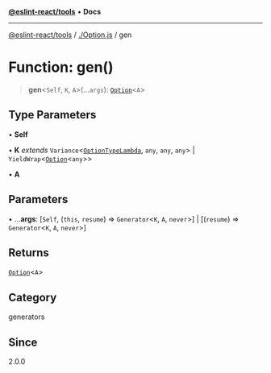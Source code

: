 [**@eslint-react/tools**](../../README.md) • **Docs**

***

[@eslint-react/tools](../../README.md) / [./Option.js](../README.md) / gen

# Function: gen()

> **gen**\<`Self`, `K`, `A`\>(...`args`): [`Option`](../type-aliases/Option.md)\<`A`\>

## Type Parameters

• **Self**

• **K** *extends* `Variance`\<[`OptionTypeLambda`](../interfaces/OptionTypeLambda.md), `any`, `any`, `any`\> \| `YieldWrap`\<[`Option`](../type-aliases/Option.md)\<`any`\>\>

• **A**

## Parameters

• ...**args**: [`Self`, (`this`, `resume`) => `Generator`\<`K`, `A`, `never`\>] \| [(`resume`) => `Generator`\<`K`, `A`, `never`\>]

## Returns

[`Option`](../type-aliases/Option.md)\<`A`\>

## Category

generators

## Since

2.0.0
